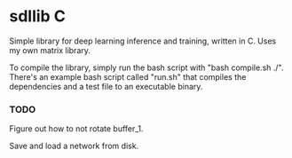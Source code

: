 # sdllib C
Simple library for deep learning inference and training, written in C.
Uses my own matrix library.

To compile the library, simply run the bash script with "bash compile.sh ./".
There's an example bash script called "run.sh" that compiles the dependencies and a test file to an executable binary.

### TODO
Figure out how to not rotate buffer_1.

Save and load a network from disk.
